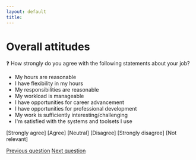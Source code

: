 ```yaml
---
layout: default
title: 
---
```


# Overall attitudes

:question: How strongly do you agree with the following statements about your job?

- My hours are reasonable						
- I have flexibility in my hours						
- My responsibilities are reasonable						
- My workload is manageable						
- I have opportunities for career advancement						
- I have opportunities for professional development						
- My work is sufficiently interesting/challenging						
- I'm satisfied with the systems and toolsets I use

[Strongly agree] [Agree] [Neutral] [Disagree] [Strongly disagree] [Not relevant]

[Previous question](./Ea_3_salary_attitudes.html)
[Next question](./Ea_5_workplace_attitudes.html)
